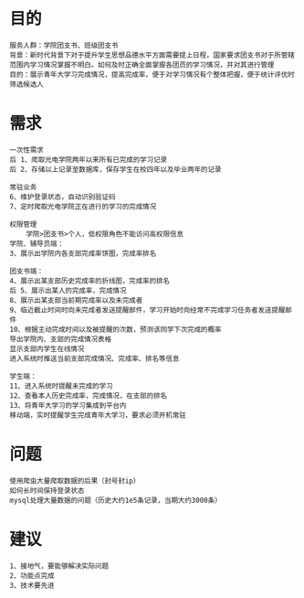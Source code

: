 # 目的
    服务人群：学院团支书、班级团支书
    背景：新时代背景下对于提升学生思想品德水平方面需要提上日程，国家要求团支书对于所管辖范围内学习情况掌握不明白。如何及时正确全面掌握各团员的学习情况，并对其进行管理
    目的：展示青年大学习完成情况，提高完成率，便于对学习情况有个整体把握，便于统计评优时筛选候选人
    

# 需求
    一次性需求
    后 1、爬取光电学院两年以来所有已完成的学习记录
    后 2、存储以上记录至数据库，保存学生在校四年以及毕业两年的记录
    
    常驻业务
    6、维护登录状态，自动识别验证码
    7、定时爬取光电学院正在进行的学习的完成情况

    权限管理
        学院>团支书>个人，低权限角色不能访问高权限信息
    学院、辅导员端：
    3、展示出学院内各支部完成率饼图，完成率排名

    团支书端：
    4、展示出某支部历史完成率的折线图，完成率的排名
    后 5、展示出某人的完成率，完成情况
    8、展示出某支部当前期完成率以及未完成者
    9、临近截止时间时向未完成者发送提醒邮件，学习开始时向经常不完成学习任务者发送提醒邮件
    10、根据主动完成时间以及被提醒的次数，预测该同学下次完成的概率
    导出学院内、支部的完成情况表格
    显示支部内学生在线情况
    进入系统时推送当前支部完成情况、完成率、排名等信息

    学生端：
    11、进入系统时提醒未完成的学习
    12、查看本人历史完成率，完成情况，在支部的排名
    13、将青年大学习的学习集成到平台内
    移动端，实时提醒学生完成青年大学习，要求必须开机常驻

# 问题
    使用爬虫大量爬取数据的后果（封号封ip）
    如何长时间保持登录状态
    mysql处理大量数据的问题（历史大约1e5条记录，当期大约3000条）

# 建议
    1、接地气，要能够解决实际问题
    2、功能点完成
    3、技术要先进
    